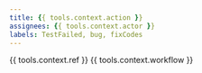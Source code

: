 ```yaml
---
title: {{ tools.context.action }}
assignees: {{ tools.context.actor }}
labels: TestFailed, bug, fixCodes
---
```

{{ tools.context.ref }} {{ tools.context.workflow }} 


